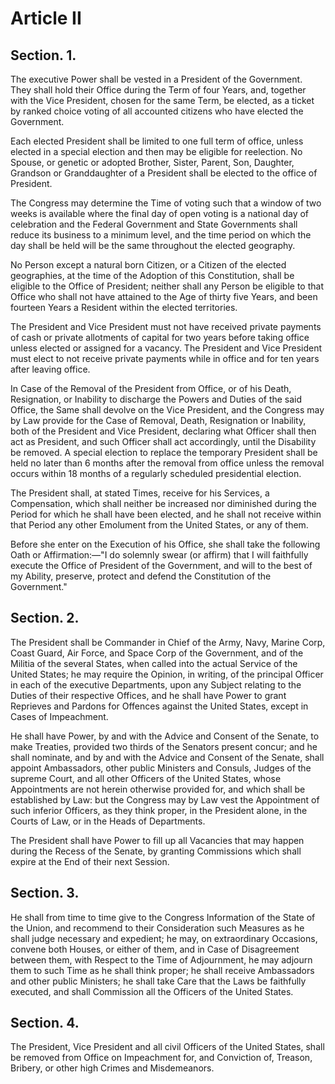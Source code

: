 # Article II

## Section. 1.

The executive Power shall be vested in a President of the Government. They shall hold their Office during the Term of four Years, and, together with the Vice President, chosen for the same Term, be elected, as a ticket by ranked choice voting of all accounted citizens who have elected the Government.

Each elected President shall be limited to one full term of office, unless elected in a special election and then may be eligible for reelection.  No Spouse, or genetic or adopted Brother, Sister, Parent, Son, Daughter, Grandson or Granddaughter of a President shall be elected to the office of President.

The Congress may determine the Time of voting such that a window of two weeks is available where the final day of open voting is a national day of celebration and the Federal Government and State Governments shall reduce its business to a minimum level, and the time period on which the day shall be held will be the same throughout the elected geography.

No Person except a natural born Citizen, or a Citizen of the elected geographies, at the time of the Adoption of this Constitution, shall be eligible to the Office of President; neither shall any Person be eligible to that Office who shall not have attained to the Age of thirty five Years, and been fourteen Years a Resident within the elected territories.

The President and Vice President must not have received private payments of cash or private allotments of capital for two years before taking office unless elected or assigned for a vacancy.  The President and Vice President  must elect to not receive private payments while in office and for ten years after leaving office.

In Case of the Removal of the President from Office, or of his Death, Resignation, or Inability to discharge the Powers and Duties of the said Office, the Same shall devolve on the Vice President, and the Congress may by Law provide for the Case of Removal, Death, Resignation or Inability, both of the President and Vice President, declaring what Officer shall then act as President, and such Officer shall act accordingly, until the Disability be removed.  A special election to replace the temporary President shall be held no later than 6 months after the removal from office unless the removal occurs within 18 months of a regularly scheduled presidential election.

The President shall, at stated Times, receive for his Services, a Compensation, which shall neither be increased nor diminished during the Period for which he shall have been elected, and he shall not receive within that Period any other Emolument from the United States, or any of them.

Before she enter on the Execution of his Office, she shall take the following Oath or Affirmation:—"I do solemnly swear (or affirm) that I will faithfully execute the Office of President of the Government, and will to the best of my Ability, preserve, protect and defend the Constitution of the Government."

## Section. 2.

The President shall be Commander in Chief of the Army, Navy, Marine Corp, Coast Guard, Air Force, and Space Corp of the Government, and of the Militia of the several States, when called into the actual Service of the United States; he may require the Opinion, in writing, of the principal Officer in each of the executive Departments, upon any Subject relating to the Duties of their respective Offices, and he shall have Power to grant Reprieves and Pardons for Offences against the United States, except in Cases of Impeachment.

He shall have Power, by and with the Advice and Consent of the Senate, to make Treaties, provided two thirds of the Senators present concur; and he shall nominate, and by and with the Advice and Consent of the Senate, shall appoint Ambassadors, other public Ministers and Consuls, Judges of the supreme Court, and all other Officers of the United States, whose Appointments are not herein otherwise provided for, and which shall be established by Law: but the Congress may by Law vest the Appointment of such inferior Officers, as they think proper, in the President alone, in the Courts of Law, or in the Heads of Departments.

The President shall have Power to fill up all Vacancies that may happen during the Recess of the Senate, by granting Commissions which shall expire at the End of their next Session.

## Section. 3.

He shall from time to time give to the Congress Information of the State of the Union, and recommend to their Consideration such Measures as he shall judge necessary and expedient; he may, on extraordinary Occasions, convene both Houses, or either of them, and in Case of Disagreement between them, with Respect to the Time of Adjournment, he may adjourn them to such Time as he shall think proper; he shall receive Ambassadors and other public Ministers; he shall take Care that the Laws be faithfully executed, and shall Commission all the Officers of the United States.

## Section. 4.

The President, Vice President and all civil Officers of the United States, shall be removed from Office on Impeachment for, and Conviction of, Treason, Bribery, or other high Crimes and Misdemeanors.
